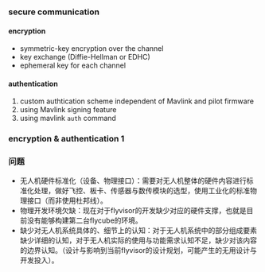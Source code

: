### secure communication

#### encryption
- symmetric-key encryption over the channel
- key exchange (Diffie-Hellman or EDHC)
- ephemeral key for each channel

#### authentication
1. custom authtication scheme independent of Mavlink and pilot firmware
2. using Mavlink signing feature
3. using mavlink `auth` command

### encryption & authentication 1

### 问题
- 无人机硬件标准化（设备、物理接口）：需要对无人机整体的硬件内容进行标准化处理，做好飞控、板卡、传感器与数传模块的选型，使用工业化的标准物理接口（而非使用杜邦线）。
- 物理开发环境欠缺：现在对于flyvisor的开发缺少对应的硬件支撑，也就是目前没有能够构建第二台flycube的环境。
- 缺少对无人机系统具体的、细节上的认知：对于无人机系统中的部分组成要素缺少详细的认知，对于无人机实际的使用与功能需求认知不足，缺少对该内容的边界认知。（设计与影响到当前flyvisor的设计规划，可能产生的无用设计与开发投入）。
